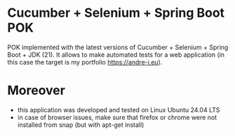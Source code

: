 # Cucumber + Selenium + Spring Boot POK

POK implemented with the latest versions of Cucumber + Selenium + Spring Boot + JDK (21). It allows to make automated
tests for a web application (in this case the target is my portfolio https://andre-i.eu).

# Moreover

- this application was developed and tested on Linux Ubuntu 24.04 LTS
- in case of browser issues, make sure that firefox or chrome were not installed from snap (but with apt-get install)